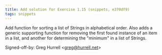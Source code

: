 ```yaml
---
title: Add solution for Exercise 1.15 (snippets, e370df9)
tags: snippets
---
```


Add function for sorting a list of Strings in alphabetical order. Also adds a generic supporting function for removing the first found instance of an item in a list, and another for determining the "minimum" in a list of Strings.

Signed-off-by: Greg Hurrell &lt;greg@hurrell.net&gt;

